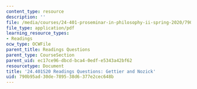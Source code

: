 ```yaml
---
content_type: resource
description: ''
file: /media/courses/24-401-proseminar-in-philosophy-ii-spring-2020/790b95ad30de789538d6377e2cec648b_MIT24_401S20_Questions14.pdf
file_type: application/pdf
learning_resource_types:
- Readings
ocw_type: OCWFile
parent_title: Readings Questions
parent_type: CourseSection
parent_uid: ec17ce96-dbcd-bca4-0edf-e5343a42bf62
resourcetype: Document
title: '24.401S20 Readings Questions: Gettier and Nozick'
uid: 790b95ad-30de-7895-38d6-377e2cec648b
---
```

